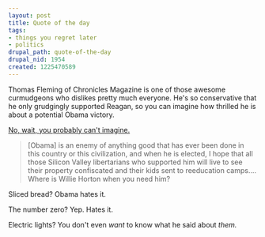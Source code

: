 ```yaml
--- 
layout: post
title: Quote of the day
tags: 
- things you regret later
- politics
drupal_path: quote-of-the-day
drupal_nid: 1954
created: 1225470589
---
```

Thomas Fleming of Chronicles Magazine is one of those awesome curmudgeons who dislikes pretty much everyone. He's so conservative that he only grudgingly supported Reagan, so you can imagine how thrilled he is about a potential Obama victory.

<a href="http://www.chroniclesmagazine.org/?p=763">No, wait, you probably can't imagine.</a>

<blockquote>[Obama] is an enemy of anything good that has ever been done in this country or this civilization, and when he is elected, I hope that all those Silicon Valley libertarians who supported him will live to see their property confiscated and their kids sent to reeducation camps.... Where is Willie Horton when you need him?</blockquote>

Sliced bread? Obama hates it.

The number zero? Yep. Hates it.

Electric lights? You don't even <em>want</em> to know what he said about <em>them.</em>

